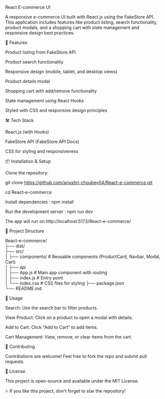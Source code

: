 React E-commerce UI

A responsive e-commerce UI built with React.js using the FakeStore API. This application includes features like product listing, search functionality, product modals, and a shopping cart with state management and responsive design best practices.

🚀 Features

Product listing from FakeStore API

Product search functionality

Responsive design (mobile, tablet, and desktop views)

Product details modal

Shopping cart with add/remove functionality

State management using React Hooks

Styled with CSS and responsive design principles

🛠️ Tech Stack

React.js (with Hooks)

FakeStore API (FakeStore API Docs)

CSS for styling and responsiveness

📦 Installation & Setup

Clone the repository:

git clone https://github.com/anushri-choubey04/React-e-commerce.git

cd React-e-commerce

Install dependencies :
npm install

Run the development server :
npm run dev

The app will run on http://localhost:5173/React-e-commerce/

📝 Project Structure

React-e-commerce/  
├── dist/  
├── src/  
│ ├── components/ # Reusable components (ProductCard, Navbar, Modal, Cart)  
│ ├── api  
│ ├── App.js # Main app component with routing  
│ ├── index.js # Entry point  
│ └── index.css # CSS files for styling
├── package.json  
└── README.md

🔑 Usage

Search: Use the search bar to filter products.

View Product: Click on a product to open a modal with details.

Add to Cart: Click "Add to Cart" to add items.

Cart Management: View, remove, or clear items from the cart.

🤝 Contributing

Contributions are welcome! Feel free to fork the repo and submit pull requests.

📝 License

This project is open-source and available under the MIT License.

⭐ If you like this project, don't forget to star the repository!
